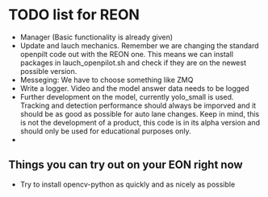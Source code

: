 TODO list for REON
================

* Manager (Basic functionality is already given)
* Update and lauch mechanics. Remember we are changing the standard openpilt code out with the REON one. This means we can install packages in lauch_openpilot.sh and check if they are on the newest possible version. 
* Messeging: We have to choose something like ZMQ 
* Write a logger. Video and the model answer data needs to be logged
* Further development on the model, currently yolo_small is used. Tracking and detection performance should always be imporved and it should be as good as possible for auto lane changes. Keep in mind, this is not the development of a product, this code is in its alpha version and should only be used for educational purposes only.
*
## Things you can try out on your EON right now
 * Try to install opencv-python as quickly and as nicely as possible 
 
